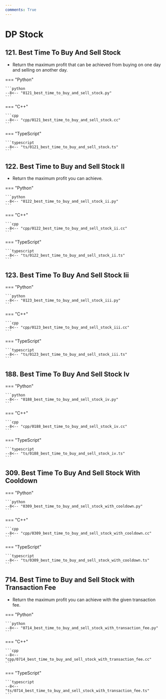 ```yaml
---
comments: True
---
```


# DP Stock

## 121. Best Time To Buy And Sell Stock

-   Return the maximum profit that can be achieved from buying on one day and selling on another day.

=== "Python"

    ```python
    --8<-- "0121_best_time_to_buy_and_sell_stock.py"
    ```

=== "C++"

    ```cpp
    --8<-- "cpp/0121_best_time_to_buy_and_sell_stock.cc"
    ```

=== "TypeScript"

    ```typescript
    --8<-- "ts/0121_best_time_to_buy_and_sell_stock.ts"
    ```

## 122. Best Time to Buy and Sell Stock II

-   Return the maximum profit you can achieve.

=== "Python"

    ```python
    --8<-- "0122_best_time_to_buy_and_sell_stock_ii.py"
    ```

=== "C++"

    ```cpp
    --8<-- "cpp/0122_best_time_to_buy_and_sell_stock_ii.cc"
    ```

=== "TypeScript"

    ```typescript
    --8<-- "ts/0122_best_time_to_buy_and_sell_stock_ii.ts"
    ```

## 123. Best Time To Buy And Sell Stock Iii

=== "Python"

    ```python
    --8<-- "0123_best_time_to_buy_and_sell_stock_iii.py"
    ```

=== "C++"

    ```cpp
    --8<-- "cpp/0123_best_time_to_buy_and_sell_stock_iii.cc"
    ```

=== "TypeScript"

    ```typescript
    --8<-- "ts/0123_best_time_to_buy_and_sell_stock_iii.ts"
    ```

## 188. Best Time To Buy And Sell Stock Iv

=== "Python"

    ```python
    --8<-- "0188_best_time_to_buy_and_sell_stock_iv.py"
    ```

=== "C++"

    ```cpp
    --8<-- "cpp/0188_best_time_to_buy_and_sell_stock_iv.cc"
    ```

=== "TypeScript"

    ```typescript
    --8<-- "ts/0188_best_time_to_buy_and_sell_stock_iv.ts"
    ```

## 309. Best Time To Buy And Sell Stock With Cooldown

=== "Python"

    ```python
    --8<-- "0309_best_time_to_buy_and_sell_stock_with_cooldown.py"
    ```

=== "C++"

    ```cpp
    --8<-- "cpp/0309_best_time_to_buy_and_sell_stock_with_cooldown.cc"
    ```

=== "TypeScript"

    ```typescript
    --8<-- "ts/0309_best_time_to_buy_and_sell_stock_with_cooldown.ts"
    ```

## 714. Best Time to Buy and Sell Stock with Transaction Fee

-   Return the maximum profit you can achieve with the given transaction fee.

=== "Python"

    ```python
    --8<-- "0714_best_time_to_buy_and_sell_stock_with_transaction_fee.py"
    ```

=== "C++"

    ```cpp
    --8<-- "cpp/0714_best_time_to_buy_and_sell_stock_with_transaction_fee.cc"
    ```

=== "TypeScript"

    ```typescript
    --8<-- "ts/0714_best_time_to_buy_and_sell_stock_with_transaction_fee.ts"
    ```
